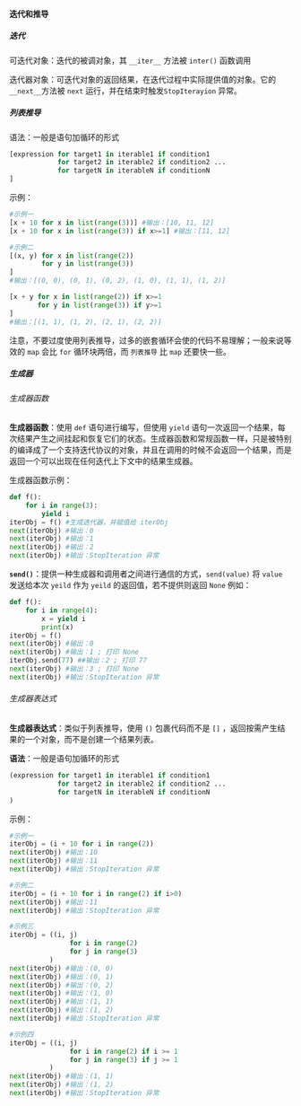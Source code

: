 #### 迭代和推导

##### 迭代

可迭代对象：迭代的被调对象，其 `__iter__` 方法被 `inter()` 函数调用

迭代器对象：可迭代对象的返回结果，在迭代过程中实际提供值的对象。它的`__next__`方法被 `next` 运行，并在结束时触发`StopIterayion` 异常。

##### 列表推导

语法：一般是语句加循环的形式

```python
[expression for target1 in iterable1 if condition1
            for target2 in iterable2 if condition2 ...
            for targetN in iterableN if conditionN
]
```

示例：

```python
#示例一
[x + 10 for x in list(range(3))] #输出：[10, 11, 12]
[x + 10 for x in list(range(3)) if x>=1] #输出：[11, 12]

#示例二
[(x, y) for x in list(range(2))
        for y in list(range(3))
]
#输出：[(0, 0), (0, 1), (0, 2), (1, 0), (1, 1), (1, 2)]

[x + y for x in list(range(2)) if x>=1
       for y in list(range(3)) if y>=1
] 
#输出：[(1, 1), (1, 2), (2, 1), (2, 2)]
```

注意，不要过度使用列表推导，过多的嵌套循环会使的代码不易理解；一般来说等效的 `map` 会比 `for` 循环块两倍，而 `列表推导` 比 `map` 还要快一些。

##### 生成器

###### 生成器函数

**生成器函数**：使用 `def` 语句进行编写，但使用 `yield` 语句一次返回一个结果，每次结果产生之间挂起和恢复它们的状态。生成器函数和常规函数一样，只是被特别的编译成了一个支持迭代协议的对象，并且在调用的时候不会返回一个结果，而是返回一个可以出现在任何迭代上下文中的结果生成器。

生成器函数示例：

```python
def f():
    for i in range(3):
        yield i
iterObj = f() #生成迭代器，并赋值给 iterObj
next(iterObj) #输出：0
next(iterObj) #输出：1
next(iterObj) #输出：2
next(iterObj) #输出：StopIteration 异常
```

**`send()`**：提供一种生成器和调用者之间进行通信的方式，`send(value)` 将 `value` 发送给本次 `yeild` 作为 `yeild` 的返回值，若不提供则返回 `None` 例如：

```python
def f():
    for i in range(4):
        x = yield i
        print(x)
iterObj = f()
next(iterObj) #输出：0
next(iterObj) #输出：1 ; 打印 None
iterObj.send(77) ##输出：2 ; 打印 77
next(iterObj) #输出：3 ; 打印 None
next(iterObj) #输出：StopIteration 异常
```

###### 生成器表达式

**生成器表达式**：类似于列表推导，使用 `()` 包裹代码而不是 `[]` ，返回按需产生结果的一个对象，而不是创建一个结果列表。

**语法**：一般是语句加循环的形式

```python
(expression for target1 in iterable1 if condition1
            for target2 in iterable2 if condition2 ...
            for targetN in iterableN if conditionN
)
```

示例：

```python
#示例一
iterObj = (i + 10 for i in range(2))
next(iterObj) #输出：10
next(iterObj) #输出：11
next(iterObj) #输出：StopIteration 异常

#示例二
iterObj = (i + 10 for i in range(2) if i>0)
next(iterObj) #输出：11
next(iterObj) #输出：StopIteration 异常

#示例三
iterObj = ((i, j) 
               for i in range(2)
               for j in range(3)
          )
next(iterObj) #输出：(0, 0)
next(iterObj) #输出：(0, 1)
next(iterObj) #输出：(0, 2)
next(iterObj) #输出：(1, 0)
next(iterObj) #输出：(1, 1)
next(iterObj) #输出：(1, 2)
next(iterObj) #输出：StopIteration 异常

#示例四
iterObj = ((i, j) 
               for i in range(2) if i >= 1
               for j in range(3) if j >= 1
          )
next(iterObj) #输出：(1, 1)
next(iterObj) #输出：(1, 2)
next(iterObj) #输出：StopIteration 异常
```

